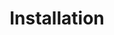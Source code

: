 ---
title: "Installation"
linkTitle: "Installation"
weight: 15
simple_list: true
type: docs
draft: true
description: "Installation procedures for Linux, macOS, and Raspberry Pi"
#Maintainer: Mike A.
---